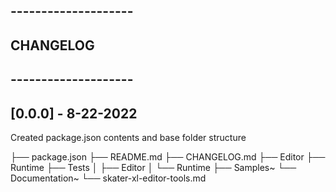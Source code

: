 ## --------------------
##      CHANGELOG
## --------------------

## [0.0.0] - 8-22-2022
Created package.json contents and base folder structure

<root>
  ├── package.json
  ├── README.md
  ├── CHANGELOG.md
  ├── Editor
  ├── Runtime
  ├── Tests
  │   ├── Editor
  │   └── Runtime
  ├── Samples~
  └── Documentation~
       └── skater-xl-editor-tools.md